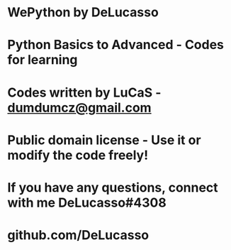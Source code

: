 # WePython by DeLucasso
# Python Basics to Advanced - Codes for learning

# Codes written by LuCaS - dumdumcz@gmail.com
# Public domain license - Use it or modify the code freely!
# If you have any questions, connect with me DeLucasso#4308
# github.com/DeLucasso

